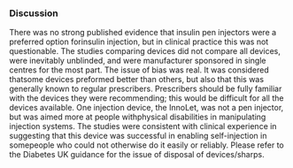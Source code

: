 ### Discussion
There was no strong published evidence that insulin pen injectors were a preferred option forinsulin injection, but in clinical practice this was not questionable. The studies comparing devices did not compare all devices, were inevitably unblinded, and were manufacturer sponsored in single centres for the most part. The issue of bias was real. It was considered thatsome devices preformed better than others, but also that this was generally known to regular prescribers. Prescribers should be fully familiar with the devices they were recommending; this would be difficult for all the devices available.
One injection device, the InnoLet, was not a pen injector, but was aimed more at people withphysical disabilities in manipulating injection systems. The studies were consistent with clinical experience in suggesting that this device was successful in enabling self-injection in somepeople who could not otherwise do it easily or reliably. Please refer to the Diabetes UK guidance for the issue of disposal of devices/sharps.
